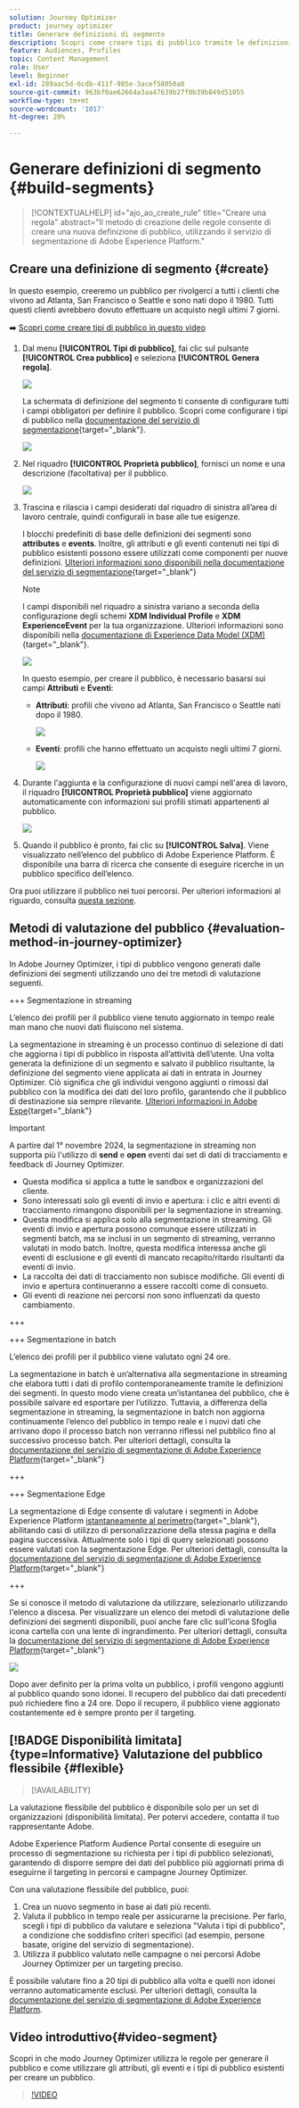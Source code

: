 ```yaml
---
solution: Journey Optimizer
product: journey optimizer
title: Generare definizioni di segmento
description: Scopri come creare tipi di pubblico tramite le definizioni dei segmenti
feature: Audiences, Profiles
topic: Content Management
role: User
level: Beginner
exl-id: 289aac5d-6cdb-411f-985e-3acef58050a8
source-git-commit: 963bf0ae62664a3aa47639b27f0b39b849d51055
workflow-type: tm+mt
source-wordcount: '1017'
ht-degree: 20%

---
```


# Generare definizioni di segmento {#build-segments}

>[!CONTEXTUALHELP]
>id="ajo_ao_create_rule"
>title="Creare una regola"
>abstract="Il metodo di creazione delle regole consente di creare una nuova definizione di pubblico, utilizzando il servizio di segmentazione di Adobe Experience Platform."

## Creare una definizione di segmento {#create}

In questo esempio, creeremo un pubblico per rivolgerci a tutti i clienti che vivono ad Atlanta, San Francisco o Seattle e sono nati dopo il 1980. Tutti questi clienti avrebbero dovuto effettuare un acquisto negli ultimi 7 giorni.

➡️ [Scopri come creare tipi di pubblico in questo video](#video-segment)

1. Dal menu **[!UICONTROL Tipi di pubblico]**, fai clic sul pulsante **[!UICONTROL Crea pubblico]** e seleziona **[!UICONTROL Genera regola]**.

   ![](assets/create-segment.png)

   La schermata di definizione del segmento ti consente di configurare tutti i campi obbligatori per definire il pubblico. Scopri come configurare i tipi di pubblico nella [documentazione del servizio di segmentazione](https://experienceleague.adobe.com/docs/experience-platform/segmentation/ui/overview.html?lang=it){target="_blank"}.

   ![](assets/segment-builder.png)

1. Nel riquadro **[!UICONTROL Proprietà pubblico]**, fornisci un nome e una descrizione (facoltativa) per il pubblico.

   ![](assets/segment-properties.png)

1. Trascina e rilascia i campi desiderati dal riquadro di sinistra all’area di lavoro centrale, quindi configurali in base alle tue esigenze.

   I blocchi predefiniti di base delle definizioni dei segmenti sono **attributes** e **events**. Inoltre, gli attributi e gli eventi contenuti nei tipi di pubblico esistenti possono essere utilizzati come componenti per nuove definizioni. [Ulteriori informazioni sono disponibili nella documentazione del servizio di segmentazione](https://experienceleague.adobe.com/en/docs/experience-platform/segmentation/ui/segment-builder#building-blocks){target="_blank"}

   >[!NOTE]
   >
   >I campi disponibili nel riquadro a sinistra variano a seconda della configurazione degli schemi **XDM Individual Profile** e **XDM ExperienceEvent** per la tua organizzazione.  Ulteriori informazioni sono disponibili nella [documentazione di Experience Data Model (XDM)](https://experienceleague.adobe.com/docs/experience-platform/xdm/home.html?lang=it){target="_blank"}.

   ![](assets/drag-fields.png)

   In questo esempio, per creare il pubblico, è necessario basarsi sui campi **Attributi** e **Eventi**:

   * **Attributi**: profili che vivono ad Atlanta, San Francisco o Seattle nati dopo il 1980.

     ![](assets/add-attributes.png)

   * **Eventi**: profili che hanno effettuato un acquisto negli ultimi 7 giorni.

     ![](assets/add-events.png)

1. Durante l&#39;aggiunta e la configurazione di nuovi campi nell&#39;area di lavoro, il riquadro **[!UICONTROL Proprietà pubblico]** viene aggiornato automaticamente con informazioni sui profili stimati appartenenti al pubblico.

   ![](assets/segment-estimate.png)

1. Quando il pubblico è pronto, fai clic su **[!UICONTROL Salva]**. Viene visualizzato nell’elenco del pubblico di Adobe Experience Platform. È disponibile una barra di ricerca che consente di eseguire ricerche in un pubblico specifico dell’elenco.

Ora puoi utilizzare il pubblico nei tuoi percorsi. Per ulteriori informazioni al riguardo, consulta [questa sezione](../audience/about-audiences.md).

## Metodi di valutazione del pubblico {#evaluation-method-in-journey-optimizer}

In Adobe Journey Optimizer, i tipi di pubblico vengono generati dalle definizioni dei segmenti utilizzando uno dei tre metodi di valutazione seguenti.

+++ Segmentazione in streaming

L’elenco dei profili per il pubblico viene tenuto aggiornato in tempo reale man mano che nuovi dati fluiscono nel sistema.

La segmentazione in streaming è un processo continuo di selezione di dati che aggiorna i tipi di pubblico in risposta all’attività dell’utente. Una volta generata la definizione di un segmento e salvato il pubblico risultante, la definizione del segmento viene applicata ai dati in entrata in Journey Optimizer. Ciò significa che gli individui vengono aggiunti o rimossi dal pubblico con la modifica dei dati del loro profilo, garantendo che il pubblico di destinazione sia sempre rilevante. [Ulteriori informazioni in Adobe Expe](https://experienceleague.adobe.com/docs/experience-platform/segmentation/ui/streaming-segmentation.html?lang=it){target="_blank"}

>[!IMPORTANT]
>
>A partire dal 1° novembre 2024, la segmentazione in streaming non supporta più l&#39;utilizzo di **send** e **open** eventi dai set di dati di tracciamento e feedback di Journey Optimizer.
>* Questa modifica si applica a tutte le sandbox e organizzazioni del cliente.
>* Sono interessati solo gli eventi di invio e apertura: i clic e altri eventi di tracciamento rimangono disponibili per la segmentazione in streaming.
>* Questa modifica si applica solo alla segmentazione in streaming. Gli eventi di invio e apertura possono comunque essere utilizzati in segmenti batch, ma se inclusi in un segmento di streaming, verranno valutati in modo batch. Inoltre, questa modifica interessa anche gli eventi di esclusione e gli eventi di mancato recapito/ritardo risultanti da eventi di invio.
>* La raccolta dei dati di tracciamento non subisce modifiche. Gli eventi di invio e apertura continueranno a essere raccolti come di consueto.
>* Gli eventi di reazione nei percorsi non sono influenzati da questo cambiamento.

+++

+++ Segmentazione in batch

L’elenco dei profili per il pubblico viene valutato ogni 24 ore.

La segmentazione in batch è un’alternativa alla segmentazione in streaming che elabora tutti i dati di profilo contemporaneamente tramite le definizioni dei segmenti. In questo modo viene creata un’istantanea del pubblico, che è possibile salvare ed esportare per l’utilizzo. Tuttavia, a differenza della segmentazione in streaming, la segmentazione in batch non aggiorna continuamente l’elenco del pubblico in tempo reale e i nuovi dati che arrivano dopo il processo batch non verranno riflessi nel pubblico fino al successivo processo batch. Per ulteriori dettagli, consulta la [documentazione del servizio di segmentazione di Adobe Experience Platform](https://experienceleague.adobe.com/docs/experience-platform/segmentation/home.html?lang=it#batch){target="_blank"}

+++

+++ Segmentazione Edge

La segmentazione di Edge consente di valutare i segmenti in Adobe Experience Platform [istantaneamente al perimetro](https://experienceleague.adobe.com/docs/experience-platform/edge/home.html){target="_blank"}, abilitando casi di utilizzo di personalizzazione della stessa pagina e della pagina successiva. Attualmente solo i tipi di query selezionati possono essere valutati con la segmentazione Edge. Per ulteriori dettagli, consulta la [documentazione del servizio di segmentazione di Adobe Experience Platform](https://experienceleague.adobe.com/docs/experience-platform/segmentation/ui/edge-segmentation.html#query-types){target="_blank"}

+++

Se si conosce il metodo di valutazione da utilizzare, selezionarlo utilizzando l&#39;elenco a discesa. Per visualizzare un elenco dei metodi di valutazione delle definizioni dei segmenti disponibili, puoi anche fare clic sull’icona Sfoglia icona cartella con una lente di ingrandimento. Per ulteriori dettagli, consulta la [documentazione del servizio di segmentazione di Adobe Experience Platform](https://experienceleague.adobe.com/docs/experience-platform/segmentation/ui/segment-builder.html#segment-properties){target="_blank"}

![](assets/evaluation-methods.png)

<!--The determination between batch segmentation and streaming segmentation is made by the system for each audience, based on the complexity and the cost of evaluating the segment definition rule. You can view the evaluation method for each audience in the **[!UICONTROL Evaluation method]** column of the audience list.
    
![](assets/evaluation-method.png)

>[!NOTE]
>
>If the **[!UICONTROL Evaluation method]** column does not display, you  need to add it using configuration button on the top right of the list.-->

Dopo aver definito per la prima volta un pubblico, i profili vengono aggiunti al pubblico quando sono idonei. Il recupero del pubblico dai dati precedenti può richiedere fino a 24 ore. Dopo il recupero, il pubblico viene aggionato costantemente ed è sempre pronto per il targeting.

## [!BADGE Disponibilità limitata]{type=Informative} Valutazione del pubblico flessibile {#flexible}

>[!AVAILABILITY]
>
La valutazione flessibile del pubblico è disponibile solo per un set di organizzazioni (disponibilità limitata). Per potervi accedere, contatta il tuo rappresentante Adobe.

Adobe Experience Platform Audience Portal consente di eseguire un processo di segmentazione su richiesta per i tipi di pubblico selezionati, garantendo di disporre sempre dei dati del pubblico più aggiornati prima di eseguirne il targeting in percorsi e campagne Journey Optimizer.

Con una valutazione flessibile del pubblico, puoi:

1. Crea un nuovo segmento in base ai dati più recenti.
1. Valuta il pubblico in tempo reale per assicurarne la precisione. Per farlo, scegli i tipi di pubblico da valutare e seleziona &quot;Valuta i tipi di pubblico&quot;, a condizione che soddisfino criteri specifici (ad esempio, persone basate, origine del servizio di segmentazione).
1. Utilizza il pubblico valutato nelle campagne o nei percorsi Adobe Journey Optimizer per un targeting preciso.

È possibile valutare fino a 20 tipi di pubblico alla volta e quelli non idonei verranno automaticamente esclusi. Per ulteriori dettagli, consulta la [documentazione del servizio di segmentazione di Adobe Experience Platform](https://experienceleague.adobe.com/en/docs/experience-platform/segmentation/ui/audience-portal#flexible-audience-evaluation).

## Video introduttivo{#video-segment}

Scopri in che modo Journey Optimizer utilizza le regole per generare il pubblico e come utilizzare gli attributi, gli eventi e i tipi di pubblico esistenti per creare un pubblico.

>[!VIDEO](https://video.tv.adobe.com/v/3425020?quality=12)

